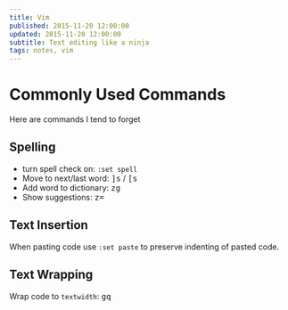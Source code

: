 ```yaml
---
title: Vim
published: 2015-11-20 12:00:00
updated: 2015-11-20 12:00:00
subtitle: Text editing like a ninja
tags: notes, vim
---
```


# Commonly Used Commands

Here are commands I tend to forget

## Spelling ##

* turn spell check on: `:set spell`
* Move to next/last word: <kbd>]</kbd><kbd>s</kbd> / <kbd>[</kbd><kbd>s</kbd>
* Add word to dictionary: <kbd>z</kbd><kbd>g</kbd>
* Show suggestions: <kbd>z</kbd><kbd>=</kbd>

## Text Insertion ##

When pasting code use `:set paste` to preserve indenting of pasted code.

## Text Wrapping ##

Wrap code to `textwidth`: <kbd>g</kbd><kbd>q</kbd>

